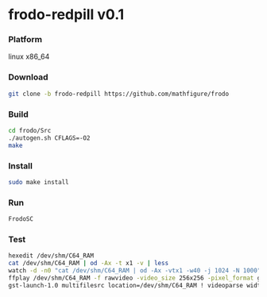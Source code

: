 # frodo-redpill v0.1

### Platform
linux x86_64

### Download
```bash
git clone -b frodo-redpill https://github.com/mathfigure/frodo
```

### Build
```bash
cd frodo/Src
./autogen.sh CFLAGS=-O2
make
```

### Install
```bash
sudo make install
```

### Run
```bash
FrodoSC
```

### Test
```bash
hexedit /dev/shm/C64_RAM
cat /dev/shm/C64_RAM | od -Ax -t x1 -v | less
watch -d -n0 "cat /dev/shm/C64_RAM | od -Ax -vtx1 -w40 -j 1024 -N 1000"
ffplay /dev/shm/C64_RAM -f rawvideo -video_size 256x256 -pixel_format gray -framerate 50 -loop 0
gst-launch-1.0 multifilesrc location=/dev/shm/C64_RAM ! videoparse width=256 height=256 framerate=50 format=25 ! videoconvert dither=0 ! videoscale method=0 ! ximagesink
```
